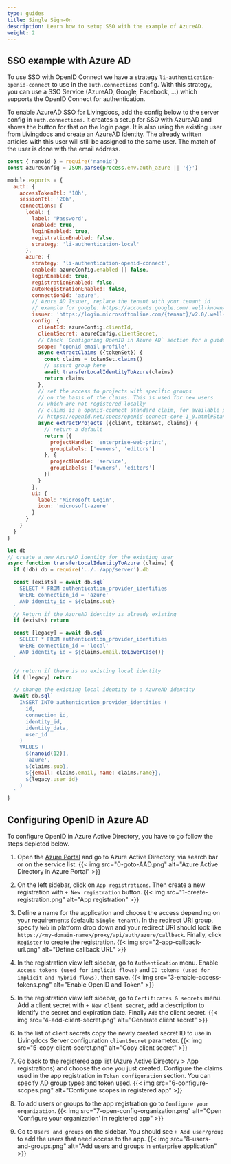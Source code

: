 ```yaml
---
type: guides
title: Single Sign-On
description: Learn how to setup SSO with the example of AzureAD.
weight: 2
---
```


## SSO example with Azure AD
To use SSO with OpenID Connect we have a strategy `li-authentication-openid-connect` to use in the `auth.connections` config. With this strategy, you can use a SSO Service (AzureAD, Google, Facebook, ...) which supports the OpenID Connect for authentication.  

To enable AzureAD SSO for Livingdocs, add the config below to the server config in `auth.connections`. It creates a setup for SSO with AzureAD and shows the button for that on the login page. It is also using the existing user from Livingdocs and create an AzureAD Identity. The already written articles with this user will still be assigned to the same user. The match of the user is done with the email address.

```js
const { nanoid } = require('nanoid')
const azureConfig = JSON.parse(process.env.auth_azure || '{}')

module.exports = {
  auth: {
    accessTokenTtl: '10h',
    sessionTtl: '20h',
    connections: {
      local: {
        label: 'Password',
        enabled: true,
        loginEnabled: true,
        registrationEnabled: false,
        strategy: 'li-authentication-local'
      },
      azure: {
        strategy: 'li-authentication-openid-connect',
        enabled: azureConfig.enabled || false,
        loginEnabled: true,
        registrationEnabled: false,
        autoRegistrationEnabled: false,
        connectionId: 'azure',
        // Azure AD Issuer, replace the tenant with your tenant id
        // example for google: https://accounts.google.com/.well-known/openid-configuration
        issuer: 'https://login.microsoftonline.com/{tenant}/v2.0/.well-known/openid-configuration',
        config: {
          clientId: azureConfig.clientId,
          clientSecret: azureConfig.clientSecret, 
          // Check `Configuring OpenID in Azure AD` section for a guide
          scope: 'openid email profile',
          async extractClaims ({tokenSet}) {
            const claims = tokenSet.claims()
            // assert group here
            await transferLocalIdentityToAzure(claims)
            return claims
          },
          // set the access to projects with specific groups
          // on the basis of the claims. This is used for new users
          // which are not registered locally
          // claims is a openid-connect standard claim, for available properties see:
          // https://openid.net/specs/openid-connect-core-1_0.html#StandardClaims
          async extractProjects ({client, tokenSet, claims}) {
            // return a default
            return [{
              projectHandle: 'enterprise-web-print',
              groupLabels: ['owners', 'editors']
            }, {
              projectHandle: 'service',
              groupLabels: ['owners', 'editors']
            }]
          }
        },
        ui: {
          label: 'Microsoft Login',
          icon: 'microsoft-azure'
        }
      }
    }
  }
}

let db
// create a new AzureAD identity for the existing user
async function transferLocalIdentityToAzure (claims) {
  if (!db) db = require('../../app/server').db

  const [exists] = await db.sql`
    SELECT * FROM authentication_provider_identities
    WHERE connection_id = 'azure'
    AND identity_id = ${claims.sub}
  `
  // Return if the AzureAD identity is already existing
  if (exists) return

  const [legacy] = await db.sql`
    SELECT * FROM authentication_provider_identities
    WHERE connection_id = 'local'
    AND identity_id = ${claims.email.toLowerCase()}
  `

  // return if there is no existing local identity
  if (!legacy) return

  // change the existing local identity to a AzureAD identity
  await db.sql`
    INSERT INTO authentication_provider_identities (
      id,
      connection_id,
      identity_id,
      identity_data,
      user_id
    )
    VALUES (
      ${nanoid(12)},
      'azure',
      ${claims.sub},
      ${{email: claims.email, name: claims.name}},
      ${legacy.user_id}
    )
  `
}
```

## Configuring OpenID in Azure AD

To configure OpenID in Azure Active Directory, you have to go follow the steps depicted below.

1. Open the [Azure Portal](https://portal.azure.com/) and go to Azure Active Directory, via search bar or on the service list.
{{< img src="0-goto-AAD.png" alt="Azure Active Directory in Azure Portal" >}}

2. On the left sidebar, click on `App registrations`. Then create a new registration with `+ New registration` button.
{{< img src="1-create-registration.png" alt="App registration" >}}

3. Define a name for the application and choose the access depending on your requirements (default: `Single tenant`). In the redirect URI group, specify `Web` in platform drop down and your redirect URI should look like `https://<my-domain-name>/proxy/api/auth/azure/callback`. Finally, click `Register` to create the registration.
{{< img src="2-app-callback-url.png" alt="Define callback URL" >}}

4. In the registration view left sidebar, go to `Authentication` menu. Enable `Access tokens (used for implicit flows)` and `ID tokens (used for implicit and hybrid flows)`, then save.
{{< img src="3-enable-access-tokens.png" alt="Enable OpenID and Token" >}}

5. In the registration view left sidebar, go to `Certificates & secrets` menu. Add a client secret with `+ New client secret`, add a description to identify the secret and expiration date. Finally `Add` the client secret.
{{< img src="4-add-client-secret.png" alt="Generate client secret" >}}

6. In the list of client secrets copy the newly created secret ID to use in Livingdocs Server configuration `clientSecret` parameter.
{{< img src="5-copy-client-secret.png" alt="Copy client secret" >}}

7. Go back to the registered app list (Azure Active Directory > App registrations) and choose the one you just created. Configure the claims used in the app registration in `Token configuration` section. You can specify AD group types and token used.
{{< img src="6-configure-scopes.png" alt="Configure scopes in registered app" >}}

8. To add users or groups to the app registration go to `Configure your organization`.
{{< img src="7-open-config-organization.png" alt="Open 'Configure your organization' in registered app" >}}

9. Go to `Users and groups` on the sidebar. You should see `+ Add user/group` to add the users that need access to the app.
{{< img src="8-users-and-groups.png" alt="Add users and groups in enterprise application" >}}
